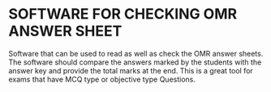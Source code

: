 # SOFTWARE FOR CHECKING OMR ANSWER SHEET
Software that can be used to read as well as check the OMR answer sheets. The software should compare the answers marked by the students with the answer key and provide the total marks at the end. This is a great tool for exams that have MCQ type or objective type Questions.
